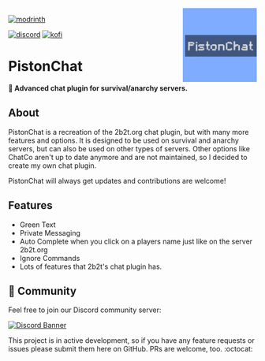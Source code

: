 <img align="right" src="https://github.com/AlexProgrammerDE/PistonChat/blob/main/images/logo.png?raw=true" height="150" width="150">

[![modrinth](https://cdn.jsdelivr.net/npm/@intergrav/devins-badges@3/assets/cozy/available/modrinth_vector.svg)](https://modrinth.com/plugin/pistonchat)

[![discord](https://cdn.jsdelivr.net/npm/@intergrav/devins-badges@3/assets/cozy/social/discord-singular_vector.svg)](https://discord.gg/CDrcxzH) [![kofi](https://cdn.jsdelivr.net/npm/@intergrav/devins-badges@3/assets/cozy/donate/kofi-singular_vector.svg)](https://ko-fi.com/alexprogrammerde)

# PistonChat

**💬 Advanced chat plugin for survival/anarchy servers.**

## About

PistonChat is a recreation of the 2b2t.org chat plugin, but with many more features and options.
It is designed to be used on survival and anarchy servers, but can also be used on other types of servers.
Other options like ChatCo aren't up to date anymore and are not maintained, so I decided to create my own chat plugin.

PistonChat will always get updates and contributions are welcome!

## Features

* Green Text
* Private Messaging
* Auto Complete when you click on a players name just like on the server 2b2t.org
* Ignore Commands
* Lots of features that 2b2t's chat plugin has.

## 🌈 Community

Feel free to join our Discord community server:

[![Discord Banner](https://discord.com/api/guilds/739784741124833301/widget.png?style=banner2)](https://discord.gg/CDrcxzH)

This project is in active development, so if you have any feature requests or issues please submit them here on GitHub. PRs are welcome, too. :octocat:
